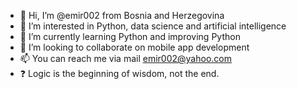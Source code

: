 - 👋 Hi, I’m @emir002 from Bosnia and Herzegovina
- 👀 I’m interested in Python, data science and artificial intelligence
- 🌱 I’m currently learning Python and improving Python
- 💞️ I’m looking to collaborate on mobile app development
- 📫 You can reach me via mail emir002@yahoo.com
- :question: Logic is the beginning of wisdom, not the end.

<!---
emir002/emir002 is a ✨ special ✨ repository because its `README.md` (this file) appears on your GitHub profile.
You can click the Preview link to take a look at your changes.
--->
